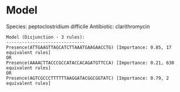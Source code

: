 
# Model

Species: peptoclostridium difficile
Antibiotic: clarithromycin

```
Model (Disjunction - 3 rules):
------------------------------
Presence(ATTGAAGTTAGCATCTTAAATGAAGAACCTG) [Importance: 0.85, 17 equivalent rules]
OR
Presence(AAAACTTACCCGCCATACCACAGATGTTCCA) [Importance: 0.21, 630 equivalent rules]
OR
Presence(AGTCGCCCTTTTTTAAGGATACGGCGGTATC) [Importance: 0.79, 2 equivalent rules]

```

